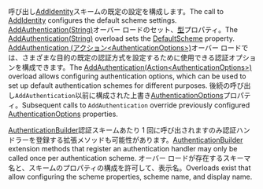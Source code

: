 <span data-ttu-id="0959e-101">呼び出し[AddIdentity](/dotnet/api/microsoft.extensions.dependencyinjection.identityservicecollectionextensions.addidentity)スキームの既定の設定を構成します。</span><span class="sxs-lookup"><span data-stu-id="0959e-101">The call to [AddIdentity](/dotnet/api/microsoft.extensions.dependencyinjection.identityservicecollectionextensions.addidentity) configures the default scheme settings.</span></span> <span data-ttu-id="0959e-102">[AddAuthentication(String)](/dotnet/api/microsoft.extensions.dependencyinjection.authenticationservicecollectionextensions.addauthentication#Microsoft_Extensions_DependencyInjection_AuthenticationServiceCollectionExtensions_AddAuthentication_Microsoft_Extensions_DependencyInjection_IServiceCollection_System_String_)オーバー ロードのセット、[型](/dotnet/api/microsoft.aspnetcore.authentication.authenticationoptions.defaultscheme)プロパティ。</span><span class="sxs-lookup"><span data-stu-id="0959e-102">The [AddAuthentication(String)](/dotnet/api/microsoft.extensions.dependencyinjection.authenticationservicecollectionextensions.addauthentication#Microsoft_Extensions_DependencyInjection_AuthenticationServiceCollectionExtensions_AddAuthentication_Microsoft_Extensions_DependencyInjection_IServiceCollection_System_String_) overload sets the [DefaultScheme](/dotnet/api/microsoft.aspnetcore.authentication.authenticationoptions.defaultscheme) property.</span></span> <span data-ttu-id="0959e-103">[AddAuthentication (アクション&lt;AuthenticationOptions&gt;)](/dotnet/api/microsoft.extensions.dependencyinjection.authenticationservicecollectionextensions.addauthentication#Microsoft_Extensions_DependencyInjection_AuthenticationServiceCollectionExtensions_AddAuthentication_Microsoft_Extensions_DependencyInjection_IServiceCollection_System_Action_Microsoft_AspNetCore_Authentication_AuthenticationOptions__)オーバー ロードでは、さまざまな目的の既定の認証方式を設定するために使用できる認証オプションを構成できます。</span><span class="sxs-lookup"><span data-stu-id="0959e-103">The [AddAuthentication(Action&lt;AuthenticationOptions&gt;)](/dotnet/api/microsoft.extensions.dependencyinjection.authenticationservicecollectionextensions.addauthentication#Microsoft_Extensions_DependencyInjection_AuthenticationServiceCollectionExtensions_AddAuthentication_Microsoft_Extensions_DependencyInjection_IServiceCollection_System_Action_Microsoft_AspNetCore_Authentication_AuthenticationOptions__) overload allows configuring authentication options, which can be used to set up default authentication schemes for different purposes.</span></span> <span data-ttu-id="0959e-104">後続の呼び出し`AddAuthentication`以前に構成された上書き[AuthenticationOptions](/dotnet/api/microsoft.aspnetcore.builder.authenticationoptions)プロパティ。</span><span class="sxs-lookup"><span data-stu-id="0959e-104">Subsequent calls to `AddAuthentication` override previously configured [AuthenticationOptions](/dotnet/api/microsoft.aspnetcore.builder.authenticationoptions) properties.</span></span>

<span data-ttu-id="0959e-105">[AuthenticationBuilder](/dotnet/api/microsoft.aspnetcore.authentication.authenticationbuilder)認証スキームあたり 1 回に呼び出されますのみ認証ハンドラーを登録する拡張メソッドも可能性があります。</span><span class="sxs-lookup"><span data-stu-id="0959e-105">[AuthenticationBuilder](/dotnet/api/microsoft.aspnetcore.authentication.authenticationbuilder) extension methods that register an authentication handler may only be called once per authentication scheme.</span></span> <span data-ttu-id="0959e-106">オーバー ロードが存在するスキーマ名と、スキームのプロパティの構成を許可して、表示名。</span><span class="sxs-lookup"><span data-stu-id="0959e-106">Overloads exist that allow configuring the scheme properties, scheme name, and display name.</span></span>
